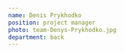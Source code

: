 ```yaml
---
name: Denis Prykhodko
position: project manager
photo: team-Denys-Prykhodko.jpg
department: back
---
```

